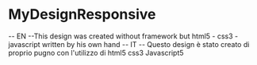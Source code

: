 # MyDesignResponsive
-- EN --This design was created  without framework but html5 - css3 - javascript  written by his own hand -- IT -- Questo design è stato creato di proprio pugno con l'utilizzo di html5 css3 Javascript5
